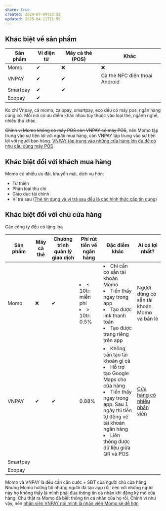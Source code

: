 ```yaml
---
share: true
created: 2024-07-04T23:52
updated: 2025-04-11T21:59
---
```


## Khác biệt về sản phẩm
| Sản phẩm | Ví điện tử | Máy cà thẻ (POS) | Khác                          |
| -------- | ---------- | ---------------- | ----------------------------- |
| Momo     | ✔          | ❌               | ❌                            |
| VNPAY    | ✔          | ✔                | Cà thẻ NFC điện thoại Android |
| Smartpay | ✔          | ✔                |                               |
| Ecopay   | ✔          |                  |                               |
Ko chỉ Vnpay, cả momo, zalopay, smartpay, eco đều có máy pos, ngân hàng cũng có. Mỗi nơi có ưu điểm khác nhau tùy thuộc vào loại thẻ, ngành nghề, nhiều thứ khác.

~~Chính vì Momo không có máy POS còn VNPAY có máy POS~~, nên Momo tập trung vào sự tiện lợi với người mua hàng, còn VNPAY tập trung vào sự tiện lợi với người bán hàng. [VNPAY tập trung vào những cửa hàng lớn đủ để có nhu cầu dùng máy POS](./VNPAY/VNPAY%20t%E1%BA%ADp%20trung%20v%C3%A0o%20nh%E1%BB%AFng%20c%E1%BB%ADa%20h%C3%A0ng%20l%E1%BB%9Bn%20%C4%91%E1%BB%A7%20%C4%91%E1%BB%83%20c%C3%B3%20nhu%20c%E1%BA%A7u%20d%C3%B9ng%20m%C3%A1y%20POS.md)

## Khác biệt đối với khách mua hàng
Momo có nhiều ưu đãi, khuyến mãi, dịch vụ hơn:
- Từ thiện
- Phân loại thu chi
- Giáo dục tài chính
- Ví trả sau ([Thẻ tín dụng và ví trả sau đều là các hình thức cấp tín dụng](../../../%E2%9A%A1Hi%E1%BB%83u%20bi%E1%BA%BFt%20s%C3%A2u/T%E1%BB%95%20ch%E1%BB%A9c%20t%C3%A0i%20ch%C3%ADnh/T%E1%BB%95%20ch%E1%BB%A9c%20t%C3%ADn%20d%E1%BB%A5ng/Ng%C3%A2n%20h%C3%A0ng,%20%C4%91i%E1%BB%83m%20t%C3%ADn%20d%E1%BB%A5ng/%C4%90i%E1%BB%83m%20t%C3%ADn%20d%E1%BB%A5ng/Th%E1%BA%BB%20t%C3%ADn%20d%E1%BB%A5ng%20v%C3%A0%20v%C3%AD%20tr%E1%BA%A3%20sau%20%C4%91%E1%BB%81u%20l%C3%A0%20c%C3%A1c%20h%C3%ACnh%20th%E1%BB%A9c%20c%E1%BA%A5p%20t%C3%ADn%20d%E1%BB%A5ng.md)) 

## Khác biệt đối với chủ cửa hàng
Các công ty đều có tặng loa

| Sản phẩm | Máy cà thẻ | Chương trình quản lý giao dịch | Phí rút tiền về ngân hàng                      | Đặc điểm khác                                                                                                                                                                                                          | Ai có lợi nhất?                                                                                       |
| -------- | ---------- | ------------------------------ | ---------------------------------------------- | ---------------------------------------------------------------------------------------------------------------------------------------------------------------------------------------------------------------------- | ----------------------------------------------------------------------------------------------------- |
| Momo     | ❌         | ✔                              | <li>≤ 10tr: miễn phí</li><li>> 10tr: 0.5%</li> | <li>Chỉ cần có sẵn tài khoản Momo</li><li>Tiền thấy ngay trong app</li><li>Tạo được link thanh toán</li><li>Tạo được trang riêng trên app</li>                                                                         | Người dùng có sẵn tài khoản Momo và bán lẻ                                                            |
| VNPAY    | ✔          | ✔                              | 0.88%                                          | <li>Không cần tạo tài khoản gì cả</li><li>Hỗ trợ tạo Google Maps cho cửa hàng</li><li>Tiền thấy ngay trong app. Sau 1 ngày thì tiền tự động về tài khoản ngân hàng</li><li>Liên thông được dữ liệu giữa QR và POS</li> | [Cửa hàng có nhiều nhân viên](./VNPAY/VNPAY%20t%E1%BA%ADp%20trung%20v%C3%A0o%20nh%E1%BB%AFng%20c%E1%BB%ADa%20h%C3%A0ng%20l%E1%BB%9Bn%20%C4%91%E1%BB%A7%20%C4%91%E1%BB%83%20c%C3%B3%20nhu%20c%E1%BA%A7u%20d%C3%B9ng%20m%C3%A1y%20POS.md) |
| Smartpay |            |                                |                                                |                                                                                                                                                                                                                        |                                                                                                       |
| Ecopay   |            |                                |                                                |                                                                                                                                                                                                                        |                                                                                                       |

Momo và VNPAY là đều cần căn cước + SĐT của người chủ cửa hàng. Nhưng Momo hướng tới những người đã tạo app rồi, nên với những người này họ không thấy là mình phải đưa thông tin cá nhân khi đăng ký mở cửa hàng. Chứ thật ra Momo đã biết thông tin cá nhân của họ rồi. Chính vì như vậy, nên [nhân viên VNPAY nói mình là nhân viên Momo sẽ dễ hơn](../../../%F0%9F%93%90D%E1%BB%B1%20%C3%A1n/Ch%E1%BA%A1y%20ch%E1%BB%89%20ti%C3%AAu/L%C3%A0m%20nh%C3%A2n%20s%E1%BB%B1%20%E1%BA%A3o/T%C3%A0i%20li%E1%BB%87u%20cho%20t%E1%BB%ABng%20c%C3%B4ng%20ty/N%C3%B3i%20m%C3%ACnh%20l%C3%A0%20nh%C3%A2n%20vi%C3%AAn%20Momo%20nh%C6%B0ng%20g%E1%BA%AFn%20m%C3%A3%20c%C3%B4ng%20ty%20kh%C3%A1c%20s%E1%BA%BD%20d%E1%BB%85%20h%C6%A1n.md)